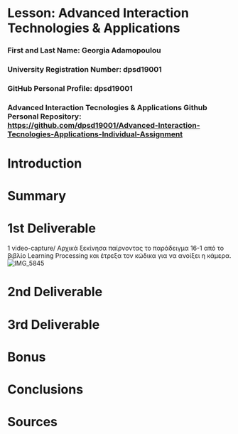 # Lesson: Advanced Interaction Technologies & Applications

### First and Last Name: Georgia Adamopoulou
### University Registration Number: dpsd19001
### GitHub Personal Profile: dpsd19001
### Advanced Interaction Tecnologies & Applications Github Personal Repository: https://github.com/dpsd19001/Advanced-Interaction-Tecnologies-Applications-Individual-Assignment

# Introduction

# Summary


# 1st Deliverable
1 video-capture/ Αρχικά ξεκίνησα παίρνοντας το παράδειγμα 16-1 από το βιβλίο Learning Processing και έτρεξα τον κώδικα για να ανοίξει η κάμερα.
![IMG_5845](https://user-images.githubusercontent.com/100957090/198269346-8069d8c2-d4a9-40f0-978c-e136815c54a8.jpg)

# 2nd Deliverable


# 3rd Deliverable 


# Bonus 


# Conclusions


# Sources
